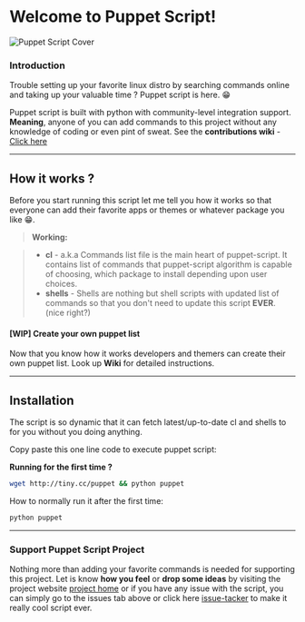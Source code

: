 Welcome to Puppet Script!
===================


![Puppet Script Cover](https://raw.githubusercontent.com/codekidX/puppet_script/dev/screenshots/puppet_cover.png)

### Introduction

Trouble setting up your favorite linux distro by searching commands online and taking up your valuable time ? Puppet script is here. :grin:

Puppet script is built with python with community-level integration support. **Meaning**, anyone of you can add commands to this project without any knowledge of coding or even pint of sweat. See the **contributions wiki** - [Click here](https://github.com/codekidX/puppet_script/wiki/Contribution-guide)

----------


How it works ?
-------------

Before you start running this script let me tell you how it works so that everyone can add their favorite apps or themes or whatever package you like :grin:.

> **Working:**

> - **cl** - a.k.a Commands list file is the main heart of puppet-script. It contains list of commands that puppet-script algorithm is capable of choosing, which package to install depending upon user choices.
> - **shells** - Shells are nothing but shell scripts with updated list of commands so that you don't need to update this script **EVER**. (nice right?) 

#### <i class="icon-file"></i> [WIP] Create your own puppet list

Now that you know how it works developers and themers can create their own puppet list. Look up **Wiki** for detailed instructions.



----------


Installation
-------------------

The script is so dynamic that it can fetch latest/up-to-date cl and shells to for you without you doing anything. 

Copy paste this one line code to execute puppet script:

**Running for the first time ?**
```sh
wget http://tiny.cc/puppet && python puppet
```

How to normally run it after the first time:

```sh
python puppet
```
----------

### Support Puppet Script Project

Nothing more than adding your favorite commands is needed for supporting this project. Let is know **how you feel** or **drop some ideas** by visiting the project website [project home](http://ashishshekar.esy.es/projects/puppet-script-project.html) or if you have any issue with the script, you can simply go to the issues tab above or click here [issue-tacker](https://github.com/codekidX/puppet_script/issues)  to make it really cool script ever.